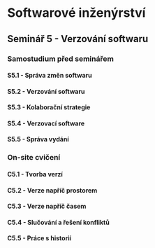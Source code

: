 # Softwarové inženýrství

## Seminář 5 - Verzování softwaru

### Samostudium před seminářem

#### S5.1 - Správa změn softwaru

#### S5.2 - Verzování softwaru

#### S5.3 - Kolaborační strategie

#### S5.4 - Verzovací software

#### S5.5 - Správa vydání

### On-site cvičení

#### C5.1 - Tvorba verzí

#### C5.2 - Verze napříč prostorem

#### C5.3 - Verze napříč časem

#### C5.4 - Slučování a řešení konfliktů

#### C5.5 - Práce s historií